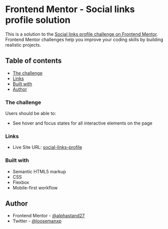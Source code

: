 # Frontend Mentor - Social links profile solution

This is a solution to the [Social links profile challenge on Frontend Mentor](https://www.frontendmentor.io/challenges/social-links-profile-UG32l9m6dQ). Frontend Mentor challenges help you improve your coding skills by building realistic projects. 

## Table of contents

- [The challenge](#the-challenge)
- [Links](#links)
- [Built with](#built-with)
- [Author](#author)

### The challenge

Users should be able to:

- See hover and focus states for all interactive elements on the page

### Links
- Live Site URL: [social-links-profile](https://social-links-pro.netlify.app/)

### Built with

- Semantic HTML5 markup
- CSS
- Flexbox
- Mobile-first workflow

## Author

- Frontend Mentor - [@alphastand27](https://www.frontendmentor.io/profile/alphastand27)
- Twitter - [@loosemanxp](https://twitter.com/loosemanxp)
